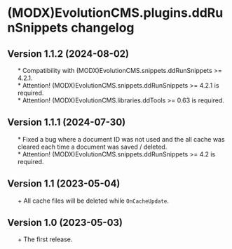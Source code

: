 # (MODX)EvolutionCMS.plugins.ddRunSnippets changelog


## Version 1.1.2 (2024-08-02)

* \* Compatibility with (MODX)EvolutionCMS.snippets.ddRunSnippets >= 4.2.1.
* \* Attention! (MODX)EvolutionCMS.snippets.ddRunSnippets >= 4.2.1 is required.
* \* Attention! (MODX)EvolutionCMS.libraries.ddTools >= 0.63 is required.


## Version 1.1.1 (2024-07-30)

* \* Fixed a bug where a document ID was not used and the all cache was cleared each time a document was saved / deleted.
* \* Attention! (MODX)EvolutionCMS.snippets.ddRunSnippets >= 4.2 is required.


## Version 1.1 (2023-05-04)

* \+ All cache files will be deleted while `OnCacheUpdate`.


## Version 1.0 (2023-05-03)

* \+ The first release.


<link rel="stylesheet" type="text/css" href="https://raw.githack.com/DivanDesign/CSS.ddMarkdown/master/style.min.css" />
<style>ul{list-style:none;}</style>
